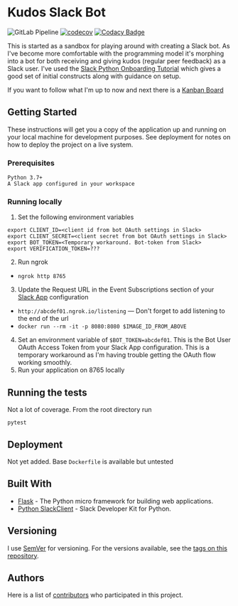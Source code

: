 # Kudos Slack Bot

![GitLab Pipeline](https://gitlab.com/davelush/slack-bot-kudos/badges/master/pipeline.svg) [![codecov](https://codecov.io/gh/davelush/slack-bot-kudos/branch/master/graph/badge.svg)](https://codecov.io/gh/davelush/slack-bot-kudos) [![Codacy Badge](https://api.codacy.com/project/badge/Grade/93f6b8a80e3b4460a2aa1e3afd3cb59e)](https://app.codacy.com/app/davelush/slack-bot-kudos?utm_source=github.com&utm_medium=referral&utm_content=davelush/slack-bot-kudos&utm_campaign=Badge_Grade_Dashboard)

This is started as a sandbox for playing around with creating a Slack bot. As I've become more comfortable with the programming model it's morphing into a bot for both receiving and giving kudos (regular peer feedback) as a Slack user. I've used the [Slack Python Onboarding Tutorial](https://github.com/slackapi/Slack-Python-Onboarding-Tutorial/blob/master/README.md#pythonboarding-bot) which gives a good set of initial constructs along with guidance on setup.

If you want to follow what I'm up to now and next there is a [Kanban Board](https://github.com/davelush/slack-bot-kudos/projects/1)

## Getting Started

These instructions will get you a copy of the application up and running on your local machine for development purposes. See deployment for notes on how to deploy the project on a live system.

### Prerequisites

```commandLine
Python 3.7+
A Slack app configured in your workspace
```

### Running locally

1.  Set the following environment variables
```commandline
export CLIENT_ID=<client id from bot OAuth settings in Slack>
export CLIENT_SECRET=<client secret from bot OAuth settings in Slack>
export BOT_TOKEN=<Temporary workaround. Bot-token from Slack>
export VERIFICATION_TOKEN=???
```
2.  Run ngrok
-  `ngrok http 8765`
3.  Update the Request URL in the Event Subscriptions section of your [Slack App](https://api.slack.com/apps) configuration
-  `http://abcdef01.ngrok.io/listening` — Don't forget to add listening to the end of the url
-  `docker run --rm -it -p 8080:8080 $IMAGE_ID_FROM_ABOVE`

4.  Set an environment variable of `$BOT_TOKEN=abcdef01`. This is the Bot User OAuth Access Token from your Slack App configuration. This is a temporary workaround as I'm having trouble getting the OAuth flow working smoothly.
5.  Run your application on 8765 locally

## Running the tests

Not a lot of coverage. From the root directory run
```commandline
pytest
```

## Deployment

Not yet added. Base `Dockerfile` is available but untested

## Built With

-  [Flask](https://github.com/pallets/flask) - The Python micro framework for building web applications.
-  [Python SlackClient](https://github.com/slackapi/python-slackclient) - Slack Developer Kit for Python.

## Versioning

I use [SemVer](http://semver.org/) for versioning. For the versions available, see the [tags on this repository](https://github.com/davelush/slack-bot-sandbox/tags).

## Authors

Here is a list of [contributors](https://github.com/davelush/slack-bot-sandbox/graphs/contributors) who participated in this project.
